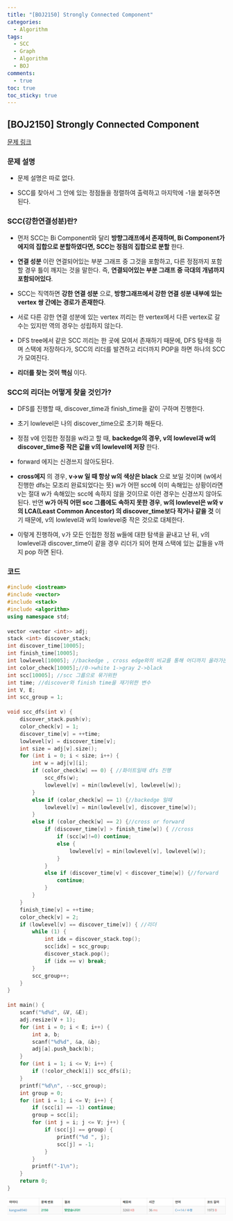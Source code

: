 ```yaml
---
title: "[BOJ2150] Strongly Connected Component"
categories:
  - Algorithm
tags:
  - SCC
  - Graph
  - Algorithm
  - BOJ
comments:
  - true
toc: true
toc_sticky: true
---
```

## [BOJ2150] Strongly Connected Component

[문제 링크](https://www.acmicpc.net/problem/2150)

### 문제 설명

* 문제 설명은 따로 없다.

* SCC를 찾아서 그 안에 있는 정점들을 정렬하여 출력하고 마지막에 -1을 붙혀주면 된다.

### SCC(강한연결성분)란?

* 먼저 SCC는 Bi Component와 달리 __방향그래프에서 존재하며, Bi Component가 에지의 집합으로 분할하였다면, SCC는 정점의 집합으로 분할__ 한다.

* __연결 성분__ 이란 연결되어있는 부분 그래프 중 그것을 포함하고, 다른 정점까지 포함할 경우 틀이 깨지는 것을 말한다. 즉, __연결되어있는 부분 그래프 중 극대의 개념까지 포함되어있다__.

* SCC는 직역하면 __강한 연결 성분__ 으로, __방향그래프에서 강한 연결 성분 내부에 있는 vertex 쌍 간에는 경로가 존재한다__.

* 서로 다른 강한 연결 성분에 있는 vertex 끼리는 한 vertex에서 다른 vertex로 갈 수는 있지만 역의 경우는 성립하지 않는다.

* DFS tree에서 같은 SCC 끼리는 한 곳에 모여서 존재하기 때문에, DFS 탐색을 하며 스택에 저장하다가, SCC의 리더를 발견하고 리더까지 POP을 하면 하나의 SCC가 모여진다.

* __리더를 찾는 것이 핵심__ 이다.

### SCC의 리더는 어떻게 찾을 것인가?

* DFS를 진행할 때, discover_time과 finish_time을 같이 구하며 진행한다.

* 초기 lowlevel은 나의 discover_time으로 초기화 해둔다.

* 정점 v에 인접한 정점을 w라고 할 때, __backedge의 경우, v의 lowlevel과 w의 discover_time중 작은 값을 v의 lowlevel에 저장__ 한다.

* forward 에지는 신경쓰지 않아도된다.

* __cross에지__ 의 경우, __v->w 일 때 항상 w의 색상은 black__ 으로 보일 것이며 (w에서 진행한 dfs는 모조리 완료되었다는 뜻) w가 어떤 scc에 이미 속해있는 상황이라면 v는 절대 w가 속해있는 scc에 속하지 않을 것이므로 이런 경우는 신경쓰지 않아도 된다. 반면 __w가 아직 어떤 scc 그룹에도 속하지 못한 경우__, __w의 lowlevel은 w와 v의 LCA(Least Common Ancestor) 의 discover_time보다 작거나 같을 것__ 이기 때문에, v의 lowlevel과 w의 lowlevel중 작은 것으로 대체한다.

* 이렇게 진행하여, v가 모든 인접한 정점 w들에 대한 탐색을 끝내고 난 뒤, v의 lowlevel과 discover_time이 같을 경우 리더가 되어 현재 스택에 있는 값들을 v까지 pop 하면 된다.


### 코드

```cpp
#include <iostream>
#include <vector>
#include <stack>
#include <algorithm>
using namespace std;

vector <vector <int>> adj;
stack <int> discover_stack;
int discover_time[10005];
int finish_time[10005];
int lowlevel[10005]; //backedge , cross edge와의 비교를 통해 어디까지 올라가는지에 대한 정보
int color_check[10005];//0->white 1->gray 2->black
int scc[10005]; //scc 그룹으로 묶기위한
int time; //discover와 finish time을 재기위한 변수
int V, E;
int scc_group = 1;

void scc_dfs(int v) {
	discover_stack.push(v);
	color_check[v] = 1;
	discover_time[v] = ++time;
	lowlevel[v] = discover_time[v];
	int size = adj[v].size();
	for (int i = 0; i < size; i++) {
		int w = adj[v][i];
		if (color_check[w] == 0) { //화이트일때 dfs 진행
			scc_dfs(w);
			lowlevel[v] = min(lowlevel[v], lowlevel[w]);
		}
		else if (color_check[w] == 1) {//backedge 일때
			lowlevel[v] = min(lowlevel[v], discover_time[w]);
		}
		else if (color_check[w] == 2) {//cross or forward
			if (discover_time[v] > finish_time[w]) { //cross
				if (scc[w]!=0) continue;
				else {
					lowlevel[v] = min(lowlevel[v], lowlevel[w]);
				}
			}
			else if (discover_time[v] < discover_time[w]) {//forward
				continue;
			}
		}
	}
	finish_time[v] = ++time;
	color_check[v] = 2;
	if (lowlevel[v] == discover_time[v]) { //리더
		while (1) {
			int idx = discover_stack.top();
			scc[idx] = scc_group;
			discover_stack.pop();
			if (idx == v) break;
		}
		scc_group++;
	}
}

int main() {
	scanf("%d%d", &V, &E);
	adj.resize(V + 1);
	for (int i = 0; i < E; i++) {
		int a, b;
		scanf("%d%d", &a, &b);
		adj[a].push_back(b);
	}
	for (int i = 1; i <= V; i++) {
		if (!color_check[i]) scc_dfs(i);
	}
	printf("%d\n", --scc_group);
	int group = 0;
	for (int i = 1; i <= V; i++) {
		if (scc[i] == -1) continue;
		group = scc[i];
		for (int j = i; j <= V; j++) {
			if (scc[j] == group) {
				printf("%d ", j);
				scc[j] = -1;
			}
		}
		printf("-1\n");
	}
	return 0;
}
```

![](/assets/img/Algorithm/0531.png)
